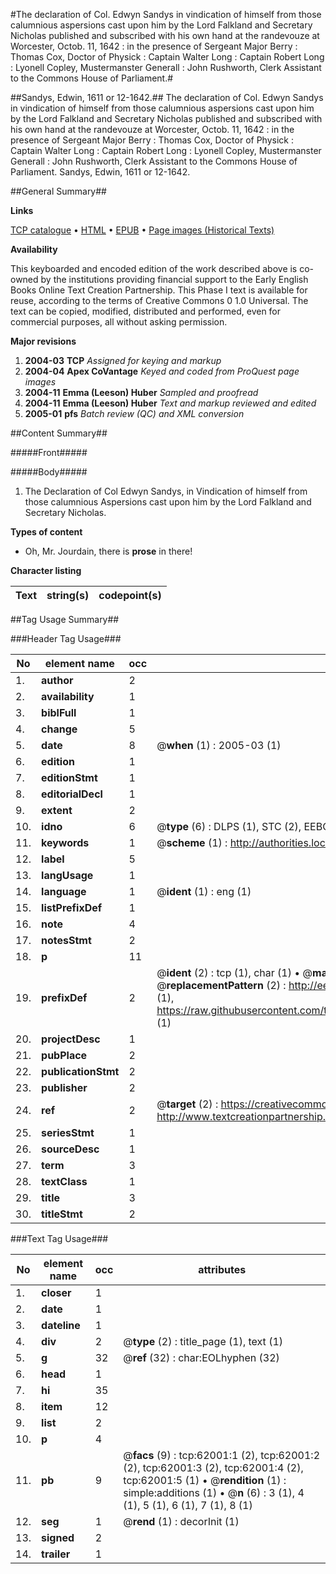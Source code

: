 #The declaration of Col. Edwyn Sandys in vindication of himself from those calumnious aspersions cast upon him by the Lord Falkland and Secretary Nicholas published and subscribed with his own hand at the randevouze at Worcester, Octob. 11, 1642 : in the presence of Sergeant Major Berry : Thomas Cox, Doctor of Physick : Captain Walter Long : Captain Robert Long : Lyonell Copley, Mustermanster Generall : John Rushworth, Clerk Assistant to the Commons House of Parliament.#

##Sandys, Edwin, 1611 or 12-1642.##
The declaration of Col. Edwyn Sandys in vindication of himself from those calumnious aspersions cast upon him by the Lord Falkland and Secretary Nicholas published and subscribed with his own hand at the randevouze at Worcester, Octob. 11, 1642 : in the presence of Sergeant Major Berry : Thomas Cox, Doctor of Physick : Captain Walter Long : Captain Robert Long : Lyonell Copley, Mustermanster Generall : John Rushworth, Clerk Assistant to the Commons House of Parliament.
Sandys, Edwin, 1611 or 12-1642.

##General Summary##

**Links**

[TCP catalogue](http://www.ota.ox.ac.uk/tcp/)  • 
[HTML](http://tei.it.ox.ac.uk/tcp/Texts-HTML/free/A62/A62162.html)  • 
[EPUB](http://tei.it.ox.ac.uk/tcp/Texts-EPUB/free/A62/A62162.epub) • 
[Page images (Historical Texts)](https://data.historicaltexts.jisc.ac.uk/view?pubId=eebo-12433872e&pageId=eebo-12433872e-62001-1)

**Availability**

This keyboarded and encoded edition of the
	       work described above is co-owned by the institutions
	       providing financial support to the Early English Books
	       Online Text Creation Partnership. This Phase I text is
	       available for reuse, according to the terms of Creative
	       Commons 0 1.0 Universal. The text can be copied,
	       modified, distributed and performed, even for
	       commercial purposes, all without asking permission.

**Major revisions**

1. __2004-03__ __TCP__ *Assigned for keying and markup*
1. __2004-04__ __Apex CoVantage__ *Keyed and coded from ProQuest page images*
1. __2004-11__ __Emma (Leeson) Huber__ *Sampled and proofread*
1. __2004-11__ __Emma (Leeson) Huber__ *Text and markup reviewed and edited*
1. __2005-01__ __pfs__ *Batch review (QC) and XML conversion*

##Content Summary##

#####Front#####

#####Body#####

1. The Declaration of Col Edwyn Sandys, in Vindication of himself from those calumnious Aspersions cast upon him by the Lord Falkland and Secretary Nicholas.

**Types of content**

  * Oh, Mr. Jourdain, there is **prose** in there!

**Character listing**


|Text|string(s)|codepoint(s)|
|---|---|---|

##Tag Usage Summary##

###Header Tag Usage###

|No|element name|occ|attributes|
|---|---|---|---|
|1.|__author__|2||
|2.|__availability__|1||
|3.|__biblFull__|1||
|4.|__change__|5||
|5.|__date__|8| @__when__ (1) : 2005-03 (1)|
|6.|__edition__|1||
|7.|__editionStmt__|1||
|8.|__editorialDecl__|1||
|9.|__extent__|2||
|10.|__idno__|6| @__type__ (6) : DLPS (1), STC (2), EEBO-CITATION (1), OCLC (1), VID (1)|
|11.|__keywords__|1| @__scheme__ (1) : http://authorities.loc.gov/ (1)|
|12.|__label__|5||
|13.|__langUsage__|1||
|14.|__language__|1| @__ident__ (1) : eng (1)|
|15.|__listPrefixDef__|1||
|16.|__note__|4||
|17.|__notesStmt__|2||
|18.|__p__|11||
|19.|__prefixDef__|2| @__ident__ (2) : tcp (1), char (1)  •  @__matchPattern__ (2) : ([0-9\-]+):([0-9IVX]+) (1), (.+) (1)  •  @__replacementPattern__ (2) : http://eebo.chadwyck.com/downloadtiff?vid=$1&page=$2 (1), https://raw.githubusercontent.com/textcreationpartnership/Texts/master/tcpchars.xml#$1 (1)|
|20.|__projectDesc__|1||
|21.|__pubPlace__|2||
|22.|__publicationStmt__|2||
|23.|__publisher__|2||
|24.|__ref__|2| @__target__ (2) : https://creativecommons.org/publicdomain/zero/1.0/ (1), http://www.textcreationpartnership.org/docs/. (1)|
|25.|__seriesStmt__|1||
|26.|__sourceDesc__|1||
|27.|__term__|3||
|28.|__textClass__|1||
|29.|__title__|3||
|30.|__titleStmt__|2||


###Text Tag Usage###

|No|element name|occ|attributes|
|---|---|---|---|
|1.|__closer__|1||
|2.|__date__|1||
|3.|__dateline__|1||
|4.|__div__|2| @__type__ (2) : title_page (1), text (1)|
|5.|__g__|32| @__ref__ (32) : char:EOLhyphen (32)|
|6.|__head__|1||
|7.|__hi__|35||
|8.|__item__|12||
|9.|__list__|2||
|10.|__p__|4||
|11.|__pb__|9| @__facs__ (9) : tcp:62001:1 (2), tcp:62001:2 (2), tcp:62001:3 (2), tcp:62001:4 (2), tcp:62001:5 (1)  •  @__rendition__ (1) : simple:additions (1)  •  @__n__ (6) : 3 (1), 4 (1), 5 (1), 6 (1), 7 (1), 8 (1)|
|12.|__seg__|1| @__rend__ (1) : decorInit (1)|
|13.|__signed__|2||
|14.|__trailer__|1||
